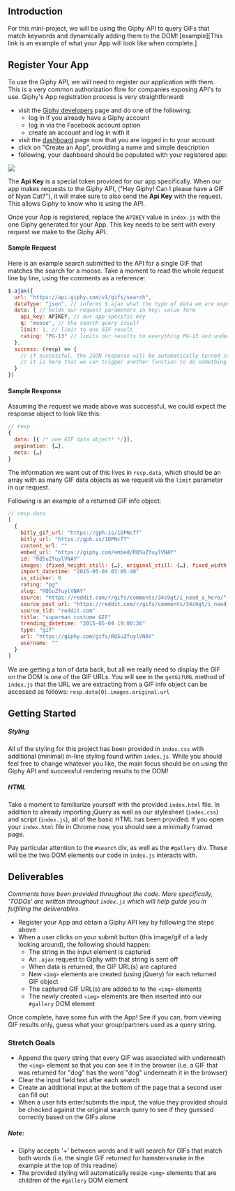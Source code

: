 ## Introduction

For this mini-project, we will be using the Giphy API to query GIFs that match keywords and dynamically adding them to the DOM! [example][This link is an example of what your App will look like when complete.]

## Register Your App

To use the Giphy API, we will need to register our application with them. This is a very common authorization flow for companies exposing API's to use. Giphy's App registration process is very straightforward:

- visit the [Giphy developers][giphy-dev] page and do one of the following:
  - log in if you already have a Giphy account
  - log in via the Facebook account option
  - create an account and log in with it
- visit the [dashboard][giphy-dashboard] page now that you are logged in to your account
- click on "Create an App", providing a name and simple description
- following, your dashboard should be populated with your registered app:

![](https://curriculum-content.s3.amazonaws.com/KWK/giphy-app-reg.png)
  
The **Api Key** is a special token provided for our app specifically. When our app makes requests to the Giphy API, ("Hey Giphy! Can I please have a GIF of Nyan Cat?"), it will make sure to also send the **Api Key** with the request. This allows Giphy to know who is using the API.

Once your App is registered, replace the `APIKEY` value in `index.js` with the one Giphy generated for your App. This key needs to be sent with every request we make to the Giphy API. 

#### Sample Request

Here is an example search submitted to the API for a single GIF that matches the search for a moose. Take a moment to read the whole request line by line, using the comments as a reference:

```javascript
$.ajax({
  url: "https://api.giphy.com/v1/gifs/search",
  dataType: "json", // informs $.ajax what the type of data we are expecting back will be
  data: { // holds our request parameters in key: value form
    api_key: APIKEY, // our app specific key
    q: "moose", // the search query itself
    limit: 1, // limit to one GIF result
    rating: "PG-13" // limits our results to everything PG-13 and under 
  },
  success: (resp) => {
    // if successful, the JSON response will be automatically turned into a JavaScript object by $.ajax
    // it is here that we can trigger another function to do something with the response data!
  }
})
```

#### Sample Response

Assuming the request we made above was successful, we could expect the response object to look like this:

```javascript
// resp
{
  data: [{ /* one GIF data object! */}], 
  pagination: {…}, 
  meta: {…}
}
```

The information we want out of this lives in `resp.data`, which should be an array with as many GIF data objects as we request via the `limit` parameter in our request.

Following is an example of a returned GIF info object:

```javascript
// resp.data
[
  {
    bitly_gif_url: "https://gph.is/1DPNcfT"
    bitly_url: "https://gph.is/1DPNcfT"
    content_url: ""
    embed_url: "https://giphy.com/embed/RQSuZfuylVNAY"
    id: "RQSuZfuylVNAY"
    images: {fixed_height_still: {…}, original_still: {…}, fixed_width: {…}, fixed_height_small_still: {…}, fixed_height_downsampled: {…}, …}
    import_datetime: "2015-05-04 03:05:40"
    is_sticker: 0
    rating: "pg"
    slug: "RQSuZfuylVNAY"
    source: "https://reddit.com/r/gifs/comments/34s9gt/i_need_a_hero/"
    source_post_url: "https://reddit.com/r/gifs/comments/34s9gt/i_need_a_hero/"
    source_tld: "reddit.com"
    title: "superman costume GIF"
    trending_datetime: "2015-05-04 19:00:36"
    type: "gif"
    url: "https://giphy.com/gifs/RQSuZfuylVNAY"
    username: ""
  }
]
```

We are getting a ton of data back, but all we really need to display the GIF on the DOM is one of the GIF URLs. You will see in the `getGifURL` method of `index.js` that the URL we are extracting from a GIF info object can be accessed as follows: `resp.data[0].images.original.url`

## Getting Started

##### Styling

All of the styling for this project has been provided in `index.css` with additional (minimal) in-line styling found within `index.js`. While you should feel free to change whatever you like, the main focus should be on using the Giphy API and successful rendering results to the DOM!

##### HTML

Take a moment to familiarize yourself with the provided `index.html` file. In addition to already importing jQuery as well as our stylesheet (`index.css`) and script (`index.js`), all of the basic HTML has been provided. If you open your `index.html` file in Chrome now, you should see a minimally framed page.

Pay particular attention to the `#search` div, as well as the `#gallery` div. These will be the two DOM elements our code in `index.js` interacts with. 

## Deliverables

_Comments have been provided throughout the code. More specifically, 'TODOs' are written throughout `index.js` which will help guide you in fulfilling the deliverables._

- Register your App and obtain a Giphy API key by following the steps above
- When a user clicks on your submit button (this image/gif of a lady looking around), the following should happen:
  - The string in the input element is captured
  - An `.ajax` request to Giphy with that string is sent off
  - When data is returned, the GIF URL(s) are captured
  - New `<img>` elements are created (using jQuery) for each returned GIF object
  - The captured GIF URL(s) are added to to the `<img>` elements
  - The newly created `<img>` elements are then inserted into our `#gallery` DOM element
  
Once complete, have some fun with the App! See if you can, from viewing GIF results only, guess what your group/partners used as a query string. 

### Stretch Goals

  - Append the query string that every GIF was associated with underneath the `<img>` element so that you can see it in the browser (i.e. a GIF that was returned for "dog" has the word "dog" underneath it in the browser)
  - Clear the input field text after each search
  - Create an additional input at the bottom of the page that a second user can fill out
  - When a user hits enter/submits the input, the value they provided should be checked against the original search query to see if they guessed correctly based on the GIFs alone

##### Note:
  - Giphy accepts '+' between words and it will search for GIFs that match both words (i.e. the single GIF returned for hamster+snake in the example at the top of this readme)
  - The provided styling will automatically resize `<img>` elements that are children of the `#gallery` DOM element
  

[giphy-dev]: https://developers.giphy.com/
[giphy-dashboard]: https://developers.giphy.com/dashboard/
[example]: https://curriculum-content.s3.amazonaws.com/KWK/sample-giphy-proj.gif
